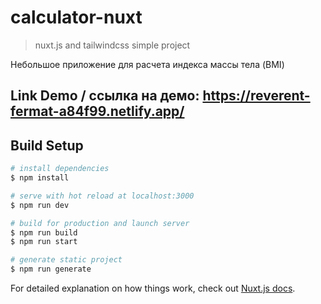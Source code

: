 # calculator-nuxt

> nuxt.js and tailwindcss simple project

Небольшое приложение для расчета индекса массы тела (BMI)

## Link Demo / ссылка на демо: https://reverent-fermat-a84f99.netlify.app/

## Build Setup

```bash
# install dependencies
$ npm install

# serve with hot reload at localhost:3000
$ npm run dev

# build for production and launch server
$ npm run build
$ npm run start

# generate static project
$ npm run generate
```

For detailed explanation on how things work, check out [Nuxt.js docs](https://nuxtjs.org).

